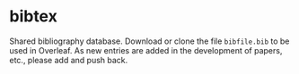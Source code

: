 # bibtex
Shared bibliography database. Download or clone the file `bibfile.bib` to be used in Overleaf. As new entries are added in the development of papers, etc., please add and push back.
